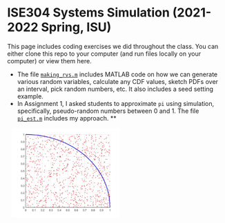 # ISE304 Systems Simulation (2021-2022 Spring, ISU)
This page includes coding exercises we did throughout the class. You can either clone this repo to your computer (and run files locally on your computer) or view them here.
* The file [`making_rvs.m`](making_rvs.m) includes MATLAB code on how we can generate various random variables, calculate any CDF values, sketch PDFs over an interval, pick random numbers, etc. It also includes a seed setting example.
* In Assignment 1, I asked students to approximate `pi` using simulation, specifically, pseudo-random numbers between 0 and 1. The file [`pi_est.m`](pi_est.m) includes my approach.
** 
<!--- ![alt text](https://github.com/nsydn/ise304_syssim/blob/main/pi_est.jpg?raw=true) --->
<img src="pi_est.jpg" width="50%" alt="Site logo" align = "center" style="margin:0px 10px">
